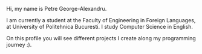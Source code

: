 Hi, my name is Petre George-Alexandru. 

I am currently a student at the Faculty of Engineering in Foreign Languages, at University of Politehnica Bucuresti. I study Computer Science in English.

On this profile you will see different projects I create along my programming journey :).

